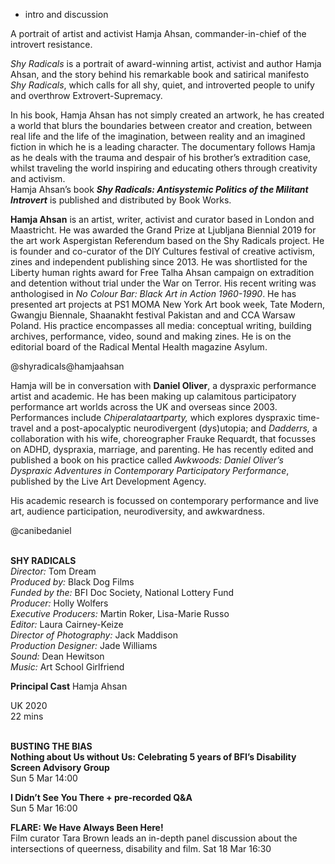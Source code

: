 
+ intro and discussion

A portrait of artist and activist Hamja Ahsan, commander-in-chief of the introvert resistance.

_Shy Radicals_ is a portrait of award-winning artist, activist and author Hamja Ahsan, and the story behind his remarkable book and satirical manifesto _Shy Radicals_, which calls for all shy, quiet, and introverted people to unify and overthrow Extrovert-Supremacy.

In his book, Hamja Ahsan has not simply created an artwork, he has created a world that blurs the boundaries between creator and creation, between real life and the life of the imagination, between reality and an imagined fiction in which he is a leading character. The documentary follows Hamja as he deals with the trauma and despair of his brother’s extradition case, whilst traveling the world inspiring and educating others through creativity and activism.  
Hamja Ahsan’s book **_Shy Radicals: Antisystemic Politics of the Militant Introvert_** is published and distributed by Book Works.  

**Hamja Ahsan** is an artist, writer, activist and curator based in London and Maastricht. He was awarded the Grand Prize at Ljubljana Biennial 2019 for the art work Aspergistan Referendum based on the Shy Radicals project. He is founder and co-curator of the DIY Cultures festival of creative activism, zines and independent publishing since 2013. He was shortlisted for the Liberty human rights award for Free Talha Ahsan campaign on extradition and detention without trial under the War on Terror. His recent writing was anthologised in _No Colour Bar: Black Art in Action 1960-1990_. He has presented art projects at PS1 MOMA New York Art book week, Tate Modern, Gwangju Biennale, Shaanakht festival Pakistan and and CCA Warsaw Poland. His practice encompasses all media: conceptual writing, building archives, performance, video, sound and making zines. He is on the editorial board of the Radical Mental Health magazine Asylum.

@shyradicals@hamjaahsan  

Hamja will be in conversation with **Daniel Oliver**, a dyspraxic performance artist and academic. He has been making up calamitous participatory performance art worlds across the UK and overseas since 2003. Performances include _Chiperalataartparty,_ which explores dyspraxic time-travel and a post-apocalyptic neurodivergent (dys)utopia; and _Dadderrs,_ a collaboration with his wife, choreographer Frauke Requardt, that focusses on ADHD, dyspraxia, marriage, and parenting. He has recently edited and published a book on his practice called _Awkwoods: Daniel Oliver’s Dyspraxic Adventures in Contemporary Participatory Performance_, published by the Live Art Development Agency.

His academic research is focussed on contemporary performance and live art, audience participation, neurodiversity, and awkwardness.

@canibedaniel  
<br>

**SHY RADICALS**  
_Director:_ Tom Dream  
_Produced by:_ Black Dog Films  
_Funded by the:_ BFI Doc Society, National Lottery Fund  
_Producer:_ Holly Wolfers  
_Executive Producers:_ Martin Roker, Lisa-Marie Russo  
_Editor:_ Laura Cairney-Keize  
_Director of Photography:_ Jack Maddison  
_Production Designer:_ Jade Williams  
_Sound:_ Dean Hewitson  
_Music:_ Art School Girlfriend  

**Principal Cast**
Hamja Ahsan  

UK 2020  
22 mins  
<br>

**BUSTING THE BIAS**  
**Nothing about Us without Us: Celebrating 5 years of BFI’s Disability Screen Advisory Group**  
Sun 5 Mar 14:00  

**I Didn’t See You There + pre-recorded Q&A**  
Sun 5 Mar 16:00  

**FLARE: We Have Always Been Here!**  
Film curator Tara Brown leads an in-depth panel discussion about the intersections of queerness, disability and film.
Sat 18 Mar 16:30  
<!--stackedit_data:
eyJoaXN0b3J5IjpbLTQ4MzQ5Mzg2NF19
-->